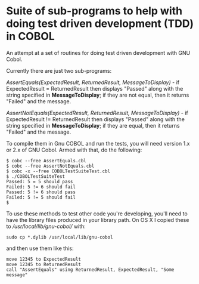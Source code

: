 # Suite of sub-programs to help with doing test driven development (TDD) in COBOL
An attempt at a set of routines for doing test driven development with GNU Cobol.

Currently there are just two sub-programs:

_AssertEquals(ExpectedResult, ReturnedResult, MessageToDisplay)_ - if ExpectedResult = ReturnedResult then displays "Passed" along with the string specified in __MessageToDisplay__; if they are not equal, then it returns "Failed" and the message.

_AssertNotEquals(ExpectedResult, ReturnedResult, MessageToDisplay)_ - if ExpectedResult != ReturnedResult then displays "Passed" along with the string specified in __MessageToDisplay__; if they are equal, then it returns "Failed" and the message.

To compile them in Gnu COBOL and run the tests, you will need version 1.x or 2.x of GNU Cobol.  Armed with that, do the following:
```
$ cobc --free AssertEquals.cbl 
$ cobc --free AssertNotEquals.cbl 
$ cobc -x --free COBOLTestSuiteTest.cbl 
$ ./COBOLTestSuiteTest 
Passed: 5 = 5 should pass
Failed: 5 != 6 should fail
Passed: 5 != 6 should pass
Failed: 5 != 5 should fail
$
```

To use these methods to test other code you're developing, you'll need to have the library files produced in your library path.  On OS X I copied these to _/usr/local/lib/gnu-cobol/_ with:
```
sudo cp *.dylib /usr/local/lib/gnu-cobol
```
and then use them like this:
```
move 12345 to ExpectedResult
move 12345 to ReturnedResult
call "AssertEquals" using ReturnedResult, ExpectedResult, "Some message"
```
